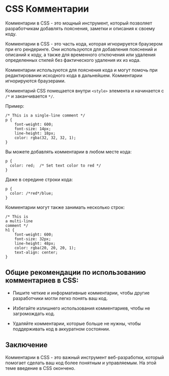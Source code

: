 # CSS Комментарии

Комментарии в CSS - это мощный инструмент, который позволяет разработчикам добавлять пояснения, заметки и описания к своему коду.

Комментарии в CSS - это часть кода, которая игнорируется браузером при его рендеринге. Они используются для добавления пояснений и описаний к коду, а также для временного отключения или удаления определенных стилей без фактического удаления их из кода.

Комментарии используются для пояснения кода и могут помочь при редактировании исходного кода в дальнейшем. Комментарии игнорируются браузерами.

Комментарий CSS помещается внутри ``<style>`` элемента и начинается с ``/*`` и заканчивается ``*/``.

Пример:

```
/* This is a single-line comment */
p {
    font-weight: 600;
    font-size: 14px;
    line-height: 18px;
    color: rgba(32, 32, 32, 1);
}
```

Вы можете добавлять комментарии в любом месте кода:

```
p {
  color: red;  /* Set text color to red */
}
```

Даже в середине строки кода:

```
p {
  color: /*red*/blue; 
}
```

Комментарии могут также занимать несколько строк:

```
/* This is
a multi-line
comment */
h1 {
    font-weight: 600;
    font-size: 32px;
    line-height: 48px;
    color: rgba(20, 20, 20, 1);
    text-align: center;
}
```

## Общие рекомендации по использованию комментариев в CSS:

- Пишите четкие и информативные комментарии, чтобы другие разработчики могли легко понять ваш код.

- Избегайте излишнего использования комментариев, чтобы не загромождать код.

- Удаляйте комментарии, которые больше не нужны, чтобы поддерживать код в аккуратном состоянии.

## Заключение

Комментарии в CSS - это важный инструмент веб-разработки, который помогает сделать ваш код более понятным и управляемым. На этой теме введение в CSS окончено.
